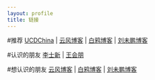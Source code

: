 ```yaml
---
layout: profile
title: 链接
---
```



#推荐
[UCDChina](http://ucdchina.com) | [云风博客](http://blog.codingnow.com/) | [白鸦博客](http://ucdchina.com/baiya/) | [刘未鹏博客](http://mindhacks.cn/) 


#认识的朋友
[李士新](http://lishixin.net) | [王会朋](http://www.woyigui.cn)


#想认识的朋友
[云风博客](http://blog.codingnow.com/) | [白鸦博客](http://ucdchina.com/baiya/) | [刘未鹏博客](http://mindhacks.cn/) 



